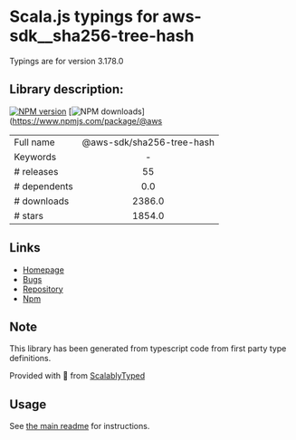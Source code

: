 
# Scala.js typings for aws-sdk__sha256-tree-hash

Typings are for version 3.178.0

## Library description:
[![NPM version](https://img.shields.io/npm/v/@aws-sdk/sha256-tree-hash/latest.svg)](https://www.npmjs.com/package/@aws-sdk/sha256-tree-hash) [![NPM downloads](https://img.shields.io/npm/dm/@aws-sdk/sha256-tree-hash.svg)](https://www.npmjs.com/package/@aws

|                    |                 |
| ------------------ | :-------------: |
| Full name          | @aws-sdk/sha256-tree-hash |
| Keywords           | - |
| # releases         | 55 |
| # dependents       | 0.0 |
| # downloads        | 2386.0 |
| # stars            | 1854.0 |

## Links
- [Homepage](https://github.com/aws/aws-sdk-js-v3/tree/main/packages/sha256-tree-hash)
- [Bugs](https://github.com/aws/aws-sdk-js-v3/issues)
- [Repository](https://github.com/aws/aws-sdk-js-v3)
- [Npm](https://www.npmjs.com/package/%40aws-sdk%2Fsha256-tree-hash)
    


## Note
This library has been generated from typescript code from first party type definitions.

Provided with :purple_heart: from [ScalablyTyped](https://github.com/oyvindberg/ScalablyTyped)

## Usage
See [the main readme](../../readme.md) for instructions.



